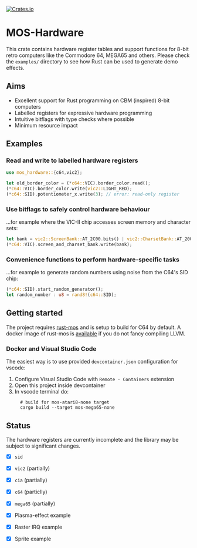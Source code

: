 [![Crates.io](https://img.shields.io/crates/v/mos-hardware)](https://crates.io/crates/mos-hardware)

# MOS-Hardware

This crate contains hardware register tables and support functions for
8-bit retro computers like the Commodore 64, MEGA65 and others.
Please check the `examples/` directory to see how Rust can be
used to generate demo effects.

## Aims

- Excellent support for Rust programming on CBM (inspired) 8-bit computers
- Labelled registers for expressive hardware programming
- Intuitive bitflags with type checks where possible
- Minimum resource impact

## Examples

### Read and write to labelled hardware registers

~~~ rust
use mos_hardware::{c64,vic2};

let old_border_color = (*c64::VIC).border_color.read();
(*c64::VIC).border_color.write(vic2::LIGHT_RED);
(*c64::SID).potentiometer_x.write(3); // error: read-only register
~~~

### Use bitflags to safely control hardware behaviour

...for example where the VIC-II chip accesses screen memory and character sets:

~~~ rust
let bank = vic2::ScreenBank::AT_2C00.bits() | vic2::CharsetBank::AT_2000.bits();
(*c64::VIC).screen_and_charset_bank.write(bank);
~~~

### Convenience functions to perform hardware-specific tasks

...for example to generate random numbers using noise from the C64's SID chip:

~~~ rust
(*c64::SID).start_random_generator();
let random_number : u8 = rand8!(c64::SID);
~~~

## Getting started

The project requires [rust-mos](https://github.com/mrk-its/rust-mos) and
is setup to build for C64 by default.
A docker image of rust-mos is [available](https://hub.docker.com/r/mrkits/rust-mos) if you
do not fancy compiling LLVM.

### Docker and Visual Studio Code

The easiest way is to use provided `devcontainer.json` configuration for vscode:

1. Configure Visual Studio Code with `Remote - Containers` extension
2. Open this project inside devcontainer
3. In vscode terminal do:
    ```
      # build for mos-atari8-none target
      cargo build --target mos-mega65-none
    ```

## Status

The hardware registers are currently incomplete and the library may
be subject to significant changes.

- [x] `sid`
- [x] `vic2` (partially)
- [x] `cia` (partially)
- [x] `c64` (particlly)
- [x] `mega65` (partially)
- [x] Plasma-effect example
- [x] Raster IRQ example
- [x] Sprite example

